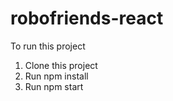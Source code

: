 # robofriends-react

To run this project

1) Clone this project
2) Run npm install
3) Run npm start
